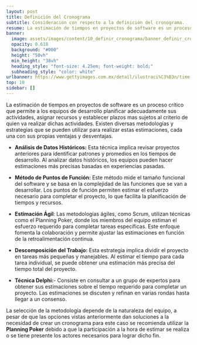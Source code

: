 ```yaml
---
layout: post
title: Definición del Cronograma
subtitle: Consideración con respecto a la definición del cronograma.
resume: La estimación de tiempos en proyectos de software es un proceso complejo que requiere la consideración de múltiples factores y la elección de la metodología adecuada. Al combinar diferentes enfoques y aprender de proyectos anteriores, los equipos pueden mejorar la precisión de sus estimaciones y, en última instancia, el éxito de sus proyectos.
banner:
  image: assets/images/content/10_definir_cronograma/banner_definir_cronograma.jpg
  opacity: 0.618
  background: "#000"
  height: "50vh"
  min_height: "38vh"
  heading_style: "font-size: 4.25em; font-weight: bold;"
  subheading_style: "color: white"
urlbanner: https://www.gettyimages.com.mx/detail/ilustraci%C3%B3n/time-management-planning-organization-ilustraciones-libres-de-derechos/1166668718
top: 10
sidebar: []
---
```



La estimación de tiempos en proyectos de software es un proceso crítico que permite a los equipos de desarrollo planificar adecuadamente sus actividades, asignar recursos y establecer plazos mas sujetos al criterio de quien va realizar dichas actividades. Existen diversas metodologías y estrategias que se pueden utilizar para realizar estas estimaciones, cada una con sus propias ventajas y desventajas.

- **Análisis de Datos Históricos:** Esta técnica implica revisar proyectos anteriores para identificar patrones y promedios en los tiempos de desarrollo. Al analizar datos históricos, los equipos pueden hacer estimaciones más precisas basadas en experiencias pasadas.

- **Método de Puntos de Función:** Este método mide el tamaño funcional del software y se basa en la complejidad de las funciones que se van a desarrollar. Los puntos de función permiten estimar el esfuerzo necesario para completar el proyecto, lo que facilita la planificación de tiempos y recursos.

- **Estimación Ágil**: Las metodologías ágiles, como Scrum, utilizan técnicas como el Planning Poker, donde los miembros del equipo estiman el esfuerzo requerido para completar tareas específicas. Este enfoque fomenta la colaboración y permite ajustar las estimaciones en función de la retroalimentación continua.

- **Descomposición del Trabajo:** Esta estrategia implica dividir el proyecto en tareas más pequeñas y manejables. Al estimar el tiempo para cada tarea individual, se puede obtener una estimación más precisa del tiempo total del proyecto.

- **Técnica Delphi:**- Consiste en consultar a un grupo de expertos para obtener sus estimaciones sobre el tiempo requerido para completar un proyecto. Las estimaciones se discuten y refinan en varias rondas hasta llegar a un consenso.

La selección de la metodología depende de la naturaleza del equipo, a pesar de que las opciones vistas anteriormente dan soluciones a la necesidad de crear un cronograma para este caso se recomienda utilizar la **Planning Poker** debido a que la participación a la hora de estimar se realiza o se tiene presente los actores necesarios para lograr dicho fin.